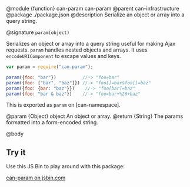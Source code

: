 @module {function} can-param can-param
@parent can-infrastructure
@package ./package.json
@description Serialize an object or array into a query string.

@signature `param(object)`

Serializes an object or array into a query string useful for making Ajax requests. `param` handles nested objects and arrays.  It uses `encodeURIComponent` to
escape values and keys.

```js
var param = require("can-param");

param({foo: "bar"})          //-> "foo=bar"
param({foo: ["bar", "baz"]}) //-> "foo[]=bar&foo[]=baz"
param({foo: {bar: "baz"}})    //-> "foo[bar]=baz"
param({foo: "bar & baz"})    //-> "foo=bar+%26+baz"
```

This is exported as `param` on [can-namespace].

@param {Object} object An object or array.
@return {String} The params formatted into a form-encoded string.

@body

## Try it

Use this JS Bin to play around with this package:

<a class="jsbin-embed" href="https://jsbin.com/zezamig/embed?js,console">can-param on jsbin.com</a>
<script src="https://static.jsbin.com/js/embed.min.js?4.0.4"></script>

